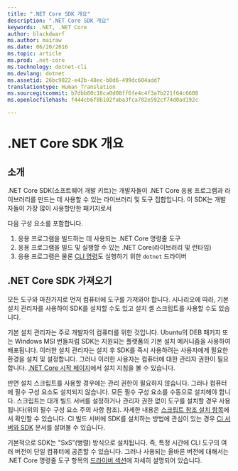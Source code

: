 ```yaml
---
title: ".NET Core SDK 개요"
description: ".NET Core SDK 개요"
keywords: .NET, .NET Core
author: blackdwarf
ms.author: mairaw
ms.date: 06/20/2016
ms.topic: article
ms.prod: .net-core
ms.technology: dotnet-cli
ms.devlang: dotnet
ms.assetid: 26bc9822-e42b-48ec-b0d6-499dc604add7
translationtype: Human Translation
ms.sourcegitcommit: b7dbb80c16ca0d08ff6fe4c4f3a7b221f64c6608
ms.openlocfilehash: f444cb6f8b102faba3fca702e592cf74d0ad192c

---
```


# <a name="net-core-sdk-overview"></a>.NET Core SDK 개요 

## <a name="introduction"></a>소개
.NET Core SDK(소프트웨어 개발 키트)는 개발자들이 .NET Core 응용 프로그램과 라이브러리를 만드는 데 사용할 수 있는 라이브러리 및 도구 집합입니다. 이 SDK는 개발자들이 가장 많이 사용할만한 패키지로서 

다음 구성 요소를 포함합니다.

1. 응용 프로그램을 빌드하는 데 사용되는 .NET Core 명령줄 도구
2. 응용 프로그램을 빌드 및 실행할 수 있는 .NET Core(라이브러리 및 런타임)
3. 응용 프로그램은 물론 [CLI 명령](tools/index.md)도 실행하기 위한 `dotnet` 드라이버


## <a name="acquiring-the-net-core-sdk"></a>.NET Core SDK 가져오기
모든 도구와 마찬가지로 먼저 컴퓨터에 도구를 가져와야 합니다. 시나리오에 따라, 기본 설치 관리자를 사용하여 SDK를 설치할 수도 있고 설치 셸 스크립트를 사용할 수도 있습니다.

기본 설치 관리자는 주로 개발자의 컴퓨터를 위한 것입니다. Ubuntu의 DEB 패키지 또는 Windows MSI 번들처럼 SDK는 지원되는 플랫폼의 기본 설치 메커니즘을 사용하여 배포됩니다. 이러한 설치 관리자는 설치 후 SDK를 즉시 사용하려는 사용자에게 필요한 환경을 설치 및 설정합니다. 그러나 이러한 사용자는 컴퓨터에 대한 관리자 권한이 필요합니다. [.NET Core 시작 페이지](https://aka.ms/dotnetcoregs)에서 설치 지침을 볼 수 있습니다.

반면 설치 스크립트를 사용할 경우에는 관리 권한이 필요하지 않습니다. 그러나 컴퓨터에 필수 구성 요소도 설치되지 않습니다. 모든 필수 구성 요소를 수동으로 설치해야 합니다. 스크립트는 대개 빌드 서버를 설정하거나 관리자 권한 없이 도구를 설치할 경우 사용됩니다(위의 필수 구성 요소 주의 사항 참조). 자세한 내용은 [스크립트 참조 설치 항목](tools/dotnet-install-script.md)에서 확인할 수 있습니다. CI 빌드 서버에 SDK를 설치하는 방법에 관심이 있는 경우 [CI 서버와 SDK](tools/using-ci-with-cli.md) 문서를 살펴볼 수 있습니다. 

기본적으로 SDK는 "SxS”(병렬) 방식으로 설치됩니다. 즉, 특정 시간에 CLI 도구의 여러 버전이 단일 컴퓨터에 공존할 수 있습니다. 그러나 사용되는 올바른 버전에 대해서는 .NET Core 명령줄 도구 항목의 [드라이버 섹션](tools/index.md#driver)에 자세히 설명되어 있습니다.


<!--HONumber=Nov16_HO3-->


